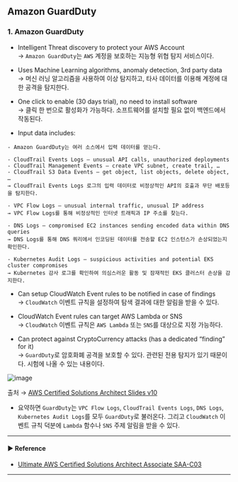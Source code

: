 ## Amazon GuardDuty
### 1. Amazon GuardDuty
- Intelligent Threat discovery to protect your AWS Account  
→ `Amazon GuardDuty`는 `AWS` 계정을 보호하는 지능형 위협 탐지 서비스이다.

- Uses Machine Learning algorithms, anomaly detection, 3rd party data  
→ 머신 러닝 알고리즘을 사용하여 이상 탐지하고, 타사 데이터를 이용해 계정에 대한 공격을 탐지한다.

- One click to enable (30 days trial), no need to install software  
→ 클릭 한 번으로 활성화가 가능하다. 소프트웨어를 설치할 필요 없이 백엔드에서 작동된다.

- Input data includes:
~~~
- Amazon GuardDuty는 여러 소스에서 입력 데이터를 얻는다.

- CloudTrail Events Logs – unusual API calls, unauthorized deployments
- CloudTrail Management Events – create VPC subnet, create trail, …
- CloudTrail S3 Data Events – get object, list objects, delete object, …
→ CloudTrail Events Logs 로그의 입력 데이터로 비정상적인 API의 호출과 무단 배포등을 탐지한다.

- VPC Flow Logs – unusual internal traffic, unusual IP address
→ VPC Flow Logs를 통해 비정상적인 인터넷 트래픽과 IP 주소를 찾는다.

- DNS Logs – compromised EC2 instances sending encoded data within DNS queries
→ DNS Logs를 통해 DNS 쿼리에서 인코딩된 데이터를 전송할 EC2 인스턴스가 손상되었는지 확인한다.

- Kubernetes Audit Logs – suspicious activities and potential EKS cluster compromises
→ Kubernetes 감사 로그를 확인하여 의심스러운 활동 및 잠재적인 EKS 클러스터 손상을 감지한다.
~~~

- Can setup CloudWatch Event rules to be notified in case of findings  
→ `CloudWatch` 이벤트 규칙을 설정하여 탐색 결과에 대한 알림을 받을 수 있다.

- CloudWatch Event rules can target AWS Lambda or SNS  
→ `CloudWatch` 이벤트 규칙은 `AWS Lambda` 또는 `SNS`를 대상으로 지정 가능하다.

- Can protect against CryptoCurrency attacks (has a dedicated “finding” for it)  
→ `GuardDuty`로 암호화폐 공격을 보호할 수 있다. 관련된 전용 탐지가 있기 때문이다. 시험에 나올 수 있는 내용이다.

![image](https://github.com/sanguk2794/AWS/assets/97398071/a9e945a4-78f6-4fc7-ba35-64740fcacdd9)

출처 → [AWS Certified Solutions Architect Slides v10](https://courses.datacumulus.com/downloads/certified-solutions-architect-pn9/)

- 요약하면 `GuardDuty`는 `VPC Flow Logs`, `CloudTrail Events Logs`, `DNS Logs`, `Kubernetes Audit Logs`를 모두 `GuardDuty`로 불러온다. 그리고 `CloudWatch` 이벤트 규칙 덕분에 `Lambda` 함수나 `SNS` 주제 알림을 받을 수 있다.

---
#### ▶ Reference
- [Ultimate AWS Certified Solutions Architect Associate SAA-C03](https://www.udemy.com/course/aws-certified-solutions-architect-associate-saa-c03/)
---